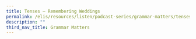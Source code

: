 ```yaml
---
title: Tenses – Remembering Weddings
permalink: /elis/resources/listen/podcast-series/grammar-matters/tenses-remembering-weddings/
description: ""
third_nav_title: Grammar Matters
---
```

